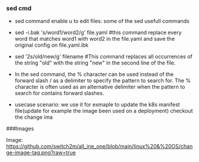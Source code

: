 ### sed cmd

- sed command enable u to edit files:
some of the sed usefull commands
- sed -i.bak 's/word1/word2/g' file.yaml  #this command replace every word that matches word1 with word2 in the file.yaml and save the original config on file.yaml.ibk
- sed '2s/old/new/g' filename  #This command replaces all occurrences of the string "old" with the string "new" in the second line of the file.

- In the sed command, the % character can be used instead of the forward slash / as a delimiter to specify the pattern to search for. 
The % character is often used as an alternative delimiter when the pattern to search for contains forward slashes.
- usecase scenario:
we use it for exmaple to update the k8s manifest file(update for example the image been used on a deployment) checkout the change ima

###Images

Image:
https://github.com/switch2m/all_ine_one/blob/main/linux%20&%20OS/change-image-tag.png?raw=true
